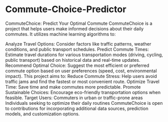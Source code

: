 # Commute-Choice-Predictor

CommuteChoice: Predict Your Optimal Commute CommuteChoice is a project that helps users make informed decisions about their daily commutes. 
It utilizes machine learning algorithms to:  

Analyze Travel Options: Consider factors like traffic patterns, weather conditions, and public transport schedules. 
Predict Commute Times: Estimate travel durations for various transportation modes (driving, cycling, public transport) based on historical data and real-time updates. 
Recommend Optimal Choice: Suggest the most efficient or preferred commute option based on user preferences (speed, cost, environmental impact). This project aims to:  Reduce Commute Stress: Help users avoid traffic jams and find the fastest or most convenient route. Optimize Travel Time: Save time and make commutes more predictable. 
Promote Sustainable Choices: Encourage eco-friendly transportation options when feasible. 
Target Users:  Commuters in urban or traffic-prone areas Individuals seeking to optimize their daily routines CommuteChoice is open to contributions for incorporating additional data sources, prediction models, and customization options. 
